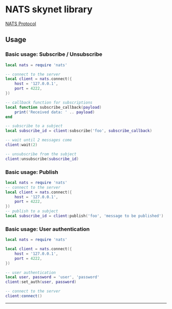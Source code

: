 NATS skynet library
================
[NATS Protocol](https://nats.io/documentation/internals/nats-protocol/)

Usage
-----

### Basic usage: Subscribe / Unsubscribe

```lua
local nats = require 'nats'

-- connect to the server
local client = nats.connect({
    host = '127.0.0.1',
    port = 4222,
})

-- callback function for subscriptions
local function subscribe_callback(payload)
    print('Received data: ' .. payload)
end

-- subscribe to a subject
local subscribe_id = client:subscribe('foo', subscribe_callback)

-- wait until 2 messages come
client:wait(2)

-- unsubscribe from the subject
client:unsubscribe(subscribe_id)
```

### Basic usage: Publish

```lua
local nats = require 'nats'
-- connect to the server
local client = nats.connect({
    host = '127.0.0.1',
    port = 4222,
})
-- publish to a subject
local subscribe_id = client:publish('foo', 'message to be published')
```

### Basic usage: User authentication

```lua
local nats = require 'nats'

local client = nats.connect({
    host = '127.0.0.1',
    port = 4222,
})

-- user authentication
local user, password = 'user', 'password'
client:set_auth(user, password)

-- connect to the server
client:connect()
```

--------

